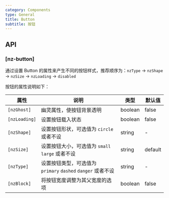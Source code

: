 ```yaml
---
category: Components
type: General
title: Button
subtitle: 按钮
---
```


## API

### [nz-button]

通过设置 Button 的属性来产生不同的按钮样式，推荐顺序为：`nzType` -> `nzShape` -> `nzSize` -> `nzLoading` -> `disabled`

按钮的属性说明如下：


| 属性 | 说明 | 类型 | 默认值 |
| --- | --- | --- | --- |
| `[nzGhost]` | 幽灵属性，使按钮背景透明 | boolean | false |
| `[nzLoading]` | 设置按钮载入状态 | boolean | false |
| `[nzShape]` | 设置按钮形状，可选值为 `circle` 或者不设 | string | - |
| `[nzSize]` | 设置按钮大小，可选值为 `small` `large` 或者不设 | string | default |
| `[nzType]` | 设置按钮类型，可选值为 `primary` `dashed` `danger` 或者不设 | string | - |
| `[nzBlock]` | 将按钮宽度调整为其父宽度的选项 | boolean | false |
